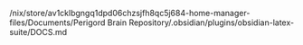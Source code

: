 /nix/store/av1cklbgngq1dpd06chzsjfh8qc5j684-home-manager-files/Documents/Perigord Brain Repository/.obsidian/plugins/obsidian-latex-suite/DOCS.md
